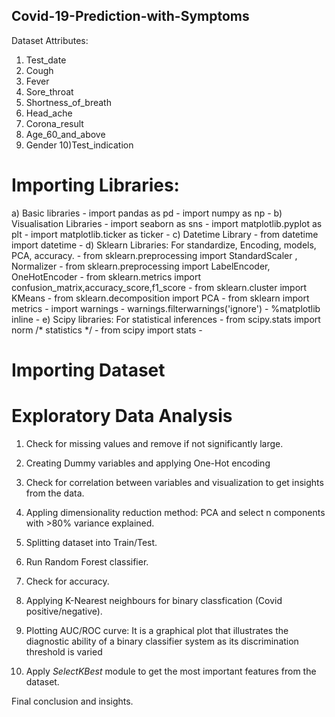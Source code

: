 ## Covid-19-Prediction-with-Symptoms

Dataset Attributes:
1) Test_date
2) Cough
3) Fever
4) Sore_throat
5) Shortness_of_breath
6) Head_ache
7) Corona_result
8) Age_60_and_above
9) Gender
10)Test_indication

# Importing Libraries:
  a)  Basic libraries -
import pandas as pd -
import numpy as np -
  b) Visualisation Libraries -
import seaborn as sns -
import matplotlib.pyplot as plt -
import matplotlib.ticker as ticker - 
  c) Datetime Library -
from datetime import datetime - 
  d) Sklearn Libraries: For standardize, Encoding, models, PCA, accuracy. -
from sklearn.preprocessing import StandardScaler , Normalizer - 
from sklearn.preprocessing import LabelEncoder, OneHotEncoder - 
from sklearn.metrics import confusion_matrix,accuracy_score,f1_score - 
from sklearn.cluster import KMeans - 
from sklearn.decomposition import PCA - 
from sklearn import metrics - 
import warnings - 
warnings.filterwarnings('ignore') - 
%matplotlib inline - 
  e) Scipy libraries: For statistical inferences - 
from scipy.stats import norm  /* statistics */ - 
from scipy import stats - 

# Importing Dataset

# Exploratory Data Analysis
  1) Check for missing values and remove if not significantly large.

  2) Creating Dummy variables and applying One-Hot encoding 

  3) Check for correlation between variables and visualization to get insights from the data.

  4) Appling dimensionality reduction method: PCA and select n components with >80% variance explained.

  5) Splitting dataset into Train/Test.

  6) Run Random Forest classifier.

  7) Check for accuracy.
  
  8) Applying K-Nearest neighbours for binary classfication (Covid positive/negative).

  9) Plotting AUC/ROC curve: It is a graphical plot that illustrates the diagnostic ability of a binary classifier system as its discrimination threshold is varied

  10) Apply _SelectKBest_ module to get the most important features from the dataset.

Final conclusion and insights. 
